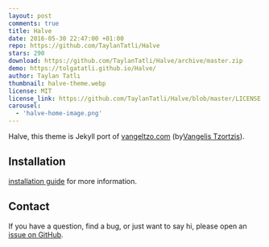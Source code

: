 ```yaml
---
layout: post
comments: true
title: Halve
date: 2016-05-30 22:47:00 +01:00
repo: https://github.com/TaylanTatli/Halve
stars: 290
download: https://github.com/TaylanTatli/Halve/archive/master.zip
demo: https://tolgatatli.github.io/Halve/
author: Taylan Tatlı
thumbnail: halve-theme.webp
license: MIT
license_link: https://github.com/TaylanTatli/Halve/blob/master/LICENSE
carousel:
  - 'halve-home-image.png'
---
```


Halve, this theme is Jekyll port of [vangeltzo.com](https://vangeltzo.com/) (by[Vangelis Tzortzis](https://github.com/srekoble)).

## Installation

[installation guide](https://tolgatatli.github.io/Halve/halve-theme/) for more information.

## Contact

If you have a question, find a bug, or just want to say hi, please open an [issue on GitHub](https://github.com/TaylanTatli/Halve/issues/new).
